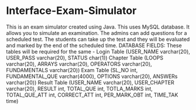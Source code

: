 # Interface-Exam-Simulator
This is an exam simulator created using Java. This uses MySQL database. 
It allows you to simulate an examination. The admins can add questions for a scheduled test. The students can take up the test and they will be evaluated and marked by the end of the scheduled time.
DATABASE FIELDS:
These tables will be required for the same - 
Login Table   (USER_NAME varchar(20), USER_PASS varchar(20), STATUS char(1))
Chapter Table (LOOPS varchar(20), ARRAYS varchar(20), OPERATORS varchar(20), FUNDAMENTALS varchar(20))
Exam Table    (SL_NO int, FUNDAMENTAL_QUE varchar(4000), OPTIONS varchar(20), ANSWERs varchar(20))
Result Table  (USER_NAME varchar(20), USER_CHAPTER varchar(20), RESULT int, TOTAL_QUE int, TOTLA_MARKS int, TOTAL_QUE_ATT int, CORRECT_ATT int, PER_MARK_OBT int, TIME_TAK time)
